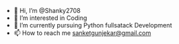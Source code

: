- 👋 Hi, I’m @Shanky2708
- 👀 I’m interested in Coding
- 🌱 I’m currently pursuing Python fullsatack Development
- 📫 How to reach me sanketgunjekar@gmail.com

<!---
Shanky2708/Shanky2708 is a ✨ special ✨ repository because its `README.md` (this file) appears on your GitHub profile.
You can click the Preview link to take a look at your changes.
--->
